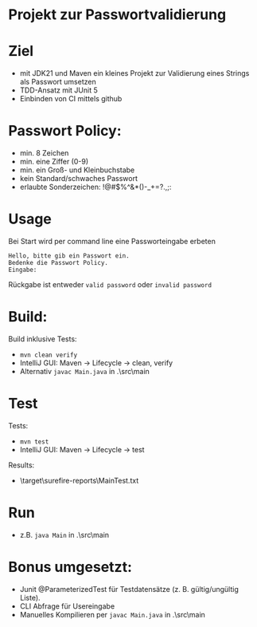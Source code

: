 # Projekt zur Passwortvalidierung

# Ziel
 - mit JDK21 und Maven ein kleines Projekt zur Validierung eines Strings als Passwort umsetzen
 - TDD-Ansatz mit JUnit 5
 - Einbinden von CI mittels github

# Passwort Policy:
- min. 8 Zeichen
- min. eine Ziffer (0-9)
- min. ein Groß- und Kleinbuchstabe
- kein Standard/schwaches Passwort
- erlaubte Sonderzeichen: !@#$%^&*()-_+=?.,;:

# Usage
Bei Start wird per command line eine Passworteingabe erbeten
```
Hello, bitte gib ein Passwort ein.
Bedenke die Passwort Policy.
Eingabe: 
```

Rückgabe ist entweder ``valid password`` oder `invalid password`


# Build:
Build inklusive Tests:
- `mvn clean verify`
- IntelliJ GUI: Maven -> Lifecycle -> clean, verify
- Alternativ `javac Main.java` in .\src\main

# Test
Tests:
- `mvn test`
- IntelliJ GUI: Maven -> Lifecycle -> test

Results:
- \target\surefire-reports\MainTest.txt

# Run
- z.B. `java Main` in .\src\main

# Bonus umgesetzt:
- Junit @ParameterizedTest für Testdatensätze (z. B. gültig/ungültig Liste).
- CLI Abfrage für Usereingabe
- Manuelles Kompilieren per `javac Main.java` in .\src\main
